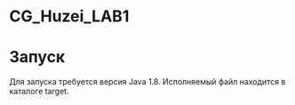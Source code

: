 # CG_Huzei_LAB1

# Запуск

Для запуска требуется версия Java 1.8. Исполняемый файл находится в каталоге target.
